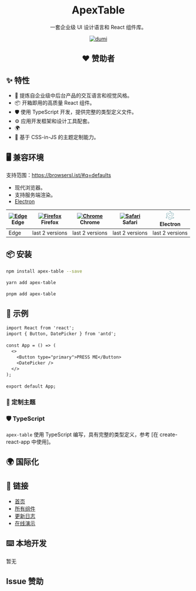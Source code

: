<div align="center"><a name="readme-top"></a>

<h1>ApexTable</h1>

一套企业级 UI 设计语言和 React 组件库。

[![dumi][dumi-image]][dumi-url]


## ❤️ 赞助者

[dumi-image]: https://img.shields.io/badge/docs%20by-dumi-blue?style=flat-square
[dumi-url]: https://table.imywh.com

</div>

## ✨ 特性

- 🌈 提炼自企业级中后台产品的交互语言和视觉风格。
- 📦 开箱即用的高质量 React 组件。
- 🛡 使用 TypeScript 开发，提供完整的类型定义文件。
- ⚙️ 应用开发框架和设计工具配套。
- 🌍 
- 🎨 基于 CSS-in-JS 的主题定制能力。

## 🖥 兼容环境

支持范围：https://browsersl.ist/#q=defaults

- 现代浏览器。
- 支持服务端渲染。
- [Electron](https://www.electronjs.org/)

| [<img src="https://raw.githubusercontent.com/alrra/browser-logos/master/src/edge/edge_48x48.png" alt="Edge" width="24px" height="24px" />](https://godban.github.io/browsers-support-badges/)<br>Edge | [<img src="https://raw.githubusercontent.com/alrra/browser-logos/master/src/firefox/firefox_48x48.png" alt="Firefox" width="24px" height="24px" />](https://godban.github.io/browsers-support-badges/)<br>Firefox | [<img src="https://raw.githubusercontent.com/alrra/browser-logos/master/src/chrome/chrome_48x48.png" alt="Chrome" width="24px" height="24px" />](https://godban.github.io/browsers-support-badges/)<br>Chrome | [<img src="https://raw.githubusercontent.com/alrra/browser-logos/master/src/safari/safari_48x48.png" alt="Safari" width="24px" height="24px" />](https://godban.github.io/browsers-support-badges/)<br>Safari | [<img src="https://raw.githubusercontent.com/alrra/browser-logos/master/src/electron/electron_48x48.png" alt="Electron" width="24px" height="24px" />](https://godban.github.io/browsers-support-badges/)<br>Electron |
| --- | --- | --- | --- | --- |
| Edge | last 2 versions | last 2 versions | last 2 versions | last 2 versions |

## 📦 安装

```bash
npm install apex-table --save
```

```bash
yarn add apex-table
```

```bash
pnpm add apex-table
```

## 🔨 示例

```tsx
import React from 'react';
import { Button, DatePicker } from 'antd';

const App = () => (
  <>
    <Button type="primary">PRESS ME</Button>
    <DatePicker />
  </>
);

export default App;
```

### 🌈 定制主题


### 🛡 TypeScript

`apex-table` 使用 TypeScript 编写，具有完整的类型定义，参考 [在 create-react-app 中使用]。

## 🌍 国际化


## 🔗 链接

- [首页](https://table.imywh.com/)
- [所有组件](https://table.imywh.com/)
- [更新日志](https://table.imywh.com/)
- [在线演示](https://table.imywh.com/)

## ⌨️ 本地开发

暂无


## Issue 赞助

